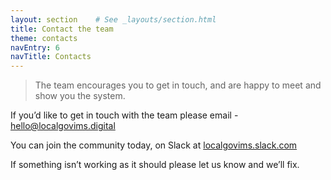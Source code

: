```yaml
---
layout: section    # See _layouts/section.html
title: Contact the team
theme: contacts
navEntry: 6
navTitle: Contacts
---
```


> The team encourages you to get in touch, and are happy to meet and show you the system.

If you’d like to get in touch with the team please email - [hello@localgovims.digital](mailto:hello@localgovims.digital)

You can join the community today, on Slack at [localgovims.slack.com](https://localgovims.slack.com)

If something isn’t working as it should please let us know and we’ll fix.